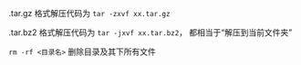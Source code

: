 .tar.gz 格式解压代码为 `tar -zxvf xx.tar.gz`

.tar.bz2 格式解压代码为 `tar -jxvf xx.tar.bz2`， 都相当于“解压到当前文件夹”

`rm -rf <目录名>` 删除目录及其下所有文件

